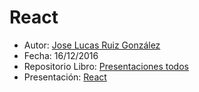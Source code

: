 # React

* Autor: [Jose Lucas Ruiz González](https://github.com/alu0100785265)
* Fecha: 16/12/2016
* Repositorio Libro: [Presentaciones todos](https://github.com/ULL-ESIT-SYTW-1617/presentaciones-todos)
* Presentación: [React](https://docs.google.com/presentation/d/1T-I_ob9FmKTaE8QQbF7ryA27uwAkub6S_hnzokBVtYM/edit?usp=sharing)